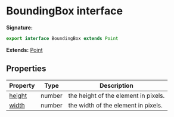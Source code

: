 # BoundingBox interface

**Signature:**

```typescript
export interface BoundingBox extends Point
```

**Extends:** [Point](./puppeteer.point.md)

## Properties

| Property                                    | Type   | Description                          |
| ------------------------------------------- | ------ | ------------------------------------ |
| [height](./puppeteer.boundingbox.height.md) | number | the height of the element in pixels. |
| [width](./puppeteer.boundingbox.width.md)   | number | the width of the element in pixels.  |
